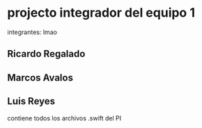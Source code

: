 # projecto integrador del equipo 1
integrantes:
lmao
## Ricardo Regalado
## Marcos Avalos
## Luis Reyes


contiene todos los archivos .swift del PI
